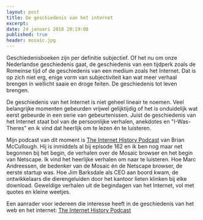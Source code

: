 ```yaml
---
layout: post
title: De geschiedenis van het internet
excerpt:
date: 24 januari 2018 20:19:08
published: true
header: mosaic.jpg
---
```

Geschiedenisboeken zijn per definitie subjectief. Of het nu om onze Nederlandse geschiedenis gaat, de geschiedenis van een tijdperk zoals de Romeinse tijd of de geschiedenis van een medium zoals het Internet. Dat is op zich niet erg, enige vorm van subjectiviteit kan wat meer verhaal brengen in wellicht saaie en droge feiten. De geschiedenis tot leven brengen. 

De geschiedenis van het Internet is niet geheel lineair te noemen. Veel belangrijke momenten gebeurden vrijwel gelijktijdig of het is onduidelijk wat eerst gebeurde in een serie van gebeurtenissen. Juist de geschiedenis van het Internet staat bol van de persoonlijke verhalen, anekdotes en "I-Was-Theres" en ik vind dat heerlijk om te lezen én te luisteren. 

Mijn podcast van dit moment is [The Internet History Podcast][1] van Brian McCullough. Hij is inmiddels al bij episode 162 en ik ben nog maar net begonnen bij het begin, de verhalen over de Mosaic browser en het begin van Netscape. Ik vind het heerlijke verhalen om naar te luisteren. Hoe Marc Andreessen, de bedenker van de Mosaic én de Netscape browser, de eerste startup was. Hoe Jim Barksdale als CEO aan boord kwam, de ontwikkelaars die dierengeluiden door het kantoor lieten klinken bij elke download. Geweldige verhalen uit de begindagen van het Internet, vol met quotes en kleine weetjes. 

Een aanrader voor iedereen die interesse heeft in de geschiedenis van het web en het internet: [The Internet History Podcast][2]


[1]:	http://www.internethistorypodcast.com/
[2]:	http://www.internethistorypodcast.com/